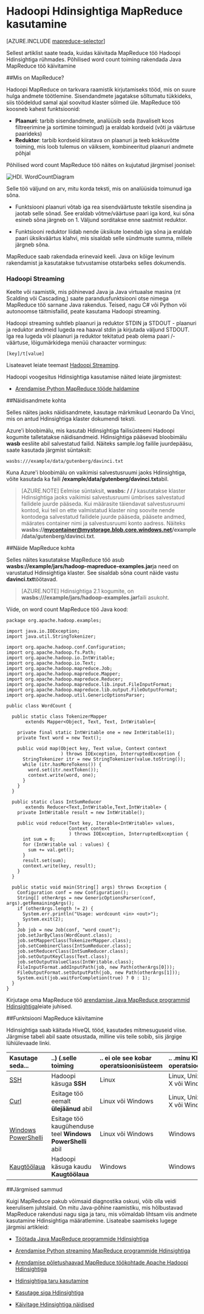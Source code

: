 <properties
   pageTitle="Hadoopi Hdinsightiga koos MapReduce | Microsoft Azure'i"
   description="Saate teada, kuidas käivitada MapReduce töö Hadoopi Hdinsightiga rühmades. Te käivitate põhilised word count toiming rakendatud Java MapReduce tööd."
   services="hdinsight"
   documentationCenter=""
   authors="Blackmist"
   manager="jhubbard"
   editor="cgronlun"
    tags="azure-portal"/>

<tags
   ms.service="hdinsight"
   ms.devlang="na"
   ms.topic="article"
   ms.tgt_pltfrm="na"
   ms.workload="big-data"
   ms.date="08/23/2016"
   ms.author="larryfr"/>

# <a name="use-mapreduce-in-hadoop-on-hdinsight"></a>Hadoopi Hdinsightiga MapReduce kasutamine

[AZURE.INCLUDE [mapreduce-selector](../../includes/hdinsight-selector-use-mapreduce.md)]

Sellest artiklist saate teada, kuidas käivitada MapReduce töö Hadoopi Hdinsightiga rühmades. Põhilised word count toiming rakendada Java MapReduce töö käivitamine

##<a id="whatis"></a>Mis on MapReduce?

Hadoopi MapReduce on tarkvara raamistik kirjutamiseks tööd, mis on suure hulga andmete töötlemine. Sisendandmete jagatakse sõltumatu tükkideks, siis töödeldud samal ajal soovitud klaster sõlmed üle. MapReduce töö koosneb kahest funktsioonid:

* **Plaanuri**: tarbib sisendandmete, analüüsib seda (tavaliselt koos filtreerimine ja sortimine toimingud) ja eraldab kordseid (võti ja väärtuse paarideks)
* **Reduktor**: tarbib kordseid kiiratava on plaanuri ja teeb kokkuvõtte toiming, mis loob tulemus on väiksem, kombineeritud plaanuri andmete põhjal

Põhilised word count MapReduce töö näites on kujutatud järgmisel joonisel:

![HDI. WordCountDiagram][image-hdi-wordcountdiagram]

Selle töö väljund on arv, mitu korda teksti, mis on analüüsida toimunud iga sõna.

* Funktsiooni plaanuri võtab iga rea sisendväärtuste tekstile sisendina ja jaotab selle sõnad. See eraldab võtme/väärtuse paari iga kord, kui sõna esineb sõna järgneb on 1. Väljund sorditakse enne saatmist reduktor.

* Funktsiooni reduktor liidab nende üksikute loendab iga sõna ja eraldab paari üksikväärtus klahvi, mis sisaldab selle sündmuste summa, millele järgneb sõna.

MapReduce saab rakendada erinevaid keeli. Java on kõige levinum rakendamist ja kasutatakse tutvustamise otstarbeks selles dokumendis.

### <a name="hadoop-streaming"></a>Hadoopi Streaming

Keelte või raamistik, mis põhinevad Java ja Java virtuaalse masina (nt Scalding või Cascading,) saate parandusfunktsiooni otse nimega MapReduce töö sarnane Java rakendus. Teised, nagu C# või Python või autonoomse täitmisfailid, peate kasutama Hadoopi streaming.

Hadoopi streaming suhtleb plaanuri ja reduktor STDIN ja STDOUT - plaanuri ja reduktor andmeid lugeda rea haaval stdin ja kirjutada väljund STDOUT. Iga rea lugeda või plaanuri ja reduktor tekitatud peab olema paari /-väärtuse, lõigumärkidega menüü charaacter vormingus:

    [key]/t[value]

Lisateavet leiate teemast [Hadoopi Streaming](http://hadoop.apache.org/docs/r1.2.1/streaming.html).

Hadoopi voogesitus Hdinsightiga kasutamise näited leiate järgmistest:

* [Arendamise Python MapReduce tööde haldamine](hdinsight-hadoop-streaming-python.md)

##<a id="data"></a>Näidisandmete kohta

Selles näites jaoks näidisandmete, kasutage märkmikud Leonardo Da Vinci, mis on antud Hdinsightiga klaster dokumendi teksti.

Azure'i bloobimälu, mis kasutab Hdinsightiga failisüsteemi Hadoopi kogumite talletatakse näidisandmeid. Hdinsightiga pääsevad bloobimälu **wasb** eesliite abil salvestatud failid. Näiteks sample.log failile juurdepääsu, saate kasutada järgmist süntaksit:

    wasbs:///example/data/gutenberg/davinci.txt

Kuna Azure'i bloobimälu on vaikimisi salvestusruumi jaoks Hdinsightiga, võite kasutada ka faili **/example/data/gutenberg/davinci.txt**abil.

> [AZURE.NOTE] Eelmise süntaksit, **wasbs: / / /** kasutatakse klaster Hdinsightiga jaoks vaikimisi salvestusruumi ümbrises salvestatud failidele juurde pääseda. Kui määrasite täiendavat salvestusruumi kontod, kui teil on ette valmistatud klaster ning soovite nende kontodega salvestatud failidele juurde pääseda, pääsete andmed, määrates container nimi ja salvestusruumi konto aadress. Näiteks **wasbs://mycontainer@mystorage.blob.core.windows.net/example/data/gutenberg/davinci.txt**.

##<a id="job"></a>Näide MapReduce kohta

Selles näites kasutatakse MapReduce töö asub **wasbs://example/jars/hadoop-mapreduce-examples.jar**ja need on varustatud Hdinsightiga klaster. See sisaldab sõna count näide vastu **davinci.txt**töötavad.

> [AZURE.NOTE] Hdinsightiga 2.1 kogumite, on **wasbs:///example/jars/hadoop-examples.jar**faili asukoht.

Viide, on word count MapReduce töö Java kood:

    package org.apache.hadoop.examples;

    import java.io.IOException;
    import java.util.StringTokenizer;

    import org.apache.hadoop.conf.Configuration;
    import org.apache.hadoop.fs.Path;
    import org.apache.hadoop.io.IntWritable;
    import org.apache.hadoop.io.Text;
    import org.apache.hadoop.mapreduce.Job;
    import org.apache.hadoop.mapreduce.Mapper;
    import org.apache.hadoop.mapreduce.Reducer;
    import org.apache.hadoop.mapreduce.lib.input.FileInputFormat;
    import org.apache.hadoop.mapreduce.lib.output.FileOutputFormat;
    import org.apache.hadoop.util.GenericOptionsParser;

    public class WordCount {

      public static class TokenizerMapper
           extends Mapper<Object, Text, Text, IntWritable>{

        private final static IntWritable one = new IntWritable(1);
        private Text word = new Text();

        public void map(Object key, Text value, Context context
                        ) throws IOException, InterruptedException {
          StringTokenizer itr = new StringTokenizer(value.toString());
          while (itr.hasMoreTokens()) {
            word.set(itr.nextToken());
            context.write(word, one);
          }
        }
      }

      public static class IntSumReducer
           extends Reducer<Text,IntWritable,Text,IntWritable> {
        private IntWritable result = new IntWritable();

        public void reduce(Text key, Iterable<IntWritable> values,
                           Context context
                           ) throws IOException, InterruptedException {
          int sum = 0;
          for (IntWritable val : values) {
            sum += val.get();
          }
          result.set(sum);
          context.write(key, result);
        }
      }

      public static void main(String[] args) throws Exception {
        Configuration conf = new Configuration();
        String[] otherArgs = new GenericOptionsParser(conf, args).getRemainingArgs();
        if (otherArgs.length != 2) {
          System.err.println("Usage: wordcount <in> <out>");
          System.exit(2);
        }
        Job job = new Job(conf, "word count");
        job.setJarByClass(WordCount.class);
        job.setMapperClass(TokenizerMapper.class);
        job.setCombinerClass(IntSumReducer.class);
        job.setReducerClass(IntSumReducer.class);
        job.setOutputKeyClass(Text.class);
        job.setOutputValueClass(IntWritable.class);
        FileInputFormat.addInputPath(job, new Path(otherArgs[0]));
        FileOutputFormat.setOutputPath(job, new Path(otherArgs[1]));
        System.exit(job.waitForCompletion(true) ? 0 : 1);
      }
    }

Kirjutage oma MapReduce töö [arendamise Java MapReduce programmid Hdinsightiga](hdinsight-develop-deploy-java-mapreduce-linux.md)leiate juhised.

##<a id="run"></a>Funktsiooni MapReduce käivitamine

Hdinsightiga saab käitada HiveQL tööd, kasutades mitmesuguseid viise. Järgmise tabeli abil saate otsustada, milline viis teile sobib, siis järgige lühiülevaade linki.

| **Kasutage seda**...                                                    | **..) (.selle toiming**                                       | .. ei ole see **kobar operatsioonisüsteem** | .. .minu **Kliendi operatsioonisüsteem** |
|:-------------------------------------------------------------------|:--------------------------------------------------------|:------------------------------------------|:-----------------------------------------|
| [SSH](hdinsight-hadoop-use-mapreduce-ssh.md)                       | Hadoopi käsuga **SSH**                  | Linux                                     | Linux, Unix, Mac OS X või Windows        |
| [Curl](hdinsight-hadoop-use-mapreduce-curl.md)                     | Esitage töö eemalt **ülejäänud** abil               | Linux või Windows                          | Linux, Unix, Mac OS X või Windows        |
| [Windows PowerShelli](hdinsight-hadoop-use-mapreduce-powershell.md) | Esitage töö kaugühenduse teel **Windows PowerShelli** abil | Linux või Windows                          | Windows                                  |
| [Kaugtöölaua](hdinsight-hadoop-use-mapreduce-remote-desktop)    | Hadoopi käsuga kaudu **Kaugtöölaua**       | Windows                                   | Windows                                  |

##<a id="nextsteps"></a>Järgmised sammud

Kuigi MapReduce pakub võimsaid diagnostika oskusi, võib olla veidi keerulisem juhtslaid. On mitu Java-põhine raamistiku, mis hõlbustavad MapReduce rakendusi nagu siga ja taru, mis võimaldab lihtsam viis andmete kasutamine Hdinsightiga määratlemine. Lisateabe saamiseks lugege järgmisi artikleid:

* [Töötada Java MapReduce programmide Hdinsightiga](hdinsight-develop-deploy-java-mapreduce-linux.md)

* [Arendamise Python streaming MapReduce programmide Hdinsightiga](hdinsight-hadoop-streaming-python.md)

* [Arendamise põletushaavad MapReduce töökohtade Apache Hadoopi Hdinsightiga](hdinsight-hadoop-mapreduce-scalding.md)

* [Hdinsightiga taru kasutamine][hdinsight-use-hive]

* [Kasutage siga Hdinsightiga][hdinsight-use-pig]

* [Käivitage Hdinsightiga näidised][hdinsight-samples]


[hdinsight-upload-data]: hdinsight-upload-data.md
[hdinsight-get-started]: hdinsight-hadoop-linux-tutorial-get-started.md
[hdinsight-develop-mapreduce-jobs]: hdinsight-develop-deploy-java-mapreduce-linux.md
[hdinsight-use-hive]: hdinsight-use-hive.md
[hdinsight-use-pig]: hdinsight-use-pig.md
[hdinsight-samples]: hdinsight-run-samples.md
[hdinsight-provision]: hdinsight-provision-clusters.md

[powershell-install-configure]: ../powershell-install-configure.md

[image-hdi-wordcountdiagram]: ./media/hdinsight-use-mapreduce/HDI.WordCountDiagram.gif
